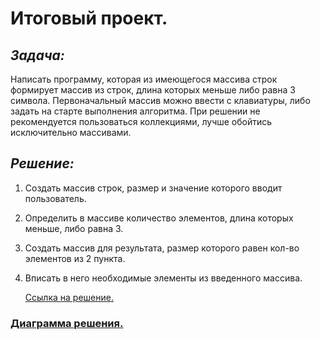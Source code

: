 # **Итоговый проект.**

## *Задача:*

Написать программу, которая из имеющегося массива строк формирует массив из строк, длина которых меньше либо равна 3 символа. Первоначальный массив можно ввести с клавиатуры, либо задать на старте выполнения алгоритма. При решении не рекомендуется пользоваться коллекциями, лучше обойтись исключительно массивами.

## *Решение:*

1. Создать массив строк, размер и значение которого вводит пользователь.

2. Определить в массиве количество элементов, длина которых меньше, либо равна 3.

3. Создать массив для результата, размер которого равен кол-во элементов из 2 пункта.

4. Вписать в него необходимые элементы из введенного массива.

    [Ссылка на решение.](solution)



### [Диаграмма решения.](blockDiagram)